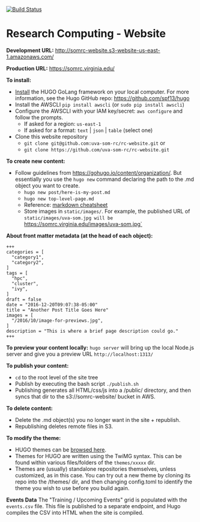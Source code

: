 [![Build Status](https://travis-ci.org/uvasomrc/rc-website.svg?branch=master)](https://travis-ci.org/uvasomrc/rc-website)

# Research Computing - Website

**Development URL:**
http://somrc-website.s3-website-us-east-1.amazonaws.com/

**Production URL:**
https://somrc.virginia.edu/

**To install:**
* [Install](https://gohugo.io/overview/installing/) the HUGO GoLang framework on your local computer. For more information, see the Hugo GitHub repo: https://github.com/spf13/hugo
* Install the AWSCLI `pip install awscli` (or `sudo pip install awscli`)
* Configure the AWSCLI with your IAM key/secret: `aws configure` and follow the prompts.
  * If asked for a region: `us-east-1`
  * If asked for a format: `text` | `json` | `table` (select one)
* Clone this website repository 
  * `git clone git@github.com:uva-som-rc/rc-website.git` or
  * `git clone https://github.com/uva-som-rc/rc-website.git`

**To create new content:**
* Follow guidelines from https://gohugo.io/content/organization/. But essentially you use the `hugo new` command declaring the path to the .md object you want to create.
  * `hugo new post/here-is-my-post.md`
  * `hugo new top-level-page.md`
  * Reference: [markdown cheatsheet](https://github.com/adam-p/markdown-here/wiki/Markdown-Cheatsheet)
  * Store images in `static/images/`. For example, the published URL of `static/images/uva-som.jpg will be `https://somrc.virginia.edu/images/uva-som.jpg`

**About front matter metadata (at the head of each object):**

    +++
    categories = [
      "category1",
      "category2",
    ]
    tags = [
      "hpc",
      "cluster",
      "ivy",
    ]
    draft = false
    date = "2016-12-20T09:07:38-05:00"
    title = "Another Post Title Goes Here"
    images = [
      "/2016/10/image-for-previews.jpg",
    ]
    description = "This is where a brief page description could go."
    +++

**To preview your content locally:**
`hugo server` will bring up the local Node.js server and give you a preview URL `http://localhost:1313/`

**To publish your content:**
* `cd` to the root level of the site tree
* Publish by executing the bash script `./publish.sh`
* Publishing generates all HTML/css/js into a /public/ directory, and then syncs that dir to the s3://somrc-website/ bucket in AWS.

**To delete content:**
* Delete the .md object(s) you no longer want in the site + republish.
* Republishing deletes remote files in S3.

**To modify the theme:**
* HUGO themes can be [browsed here](http://themes.gohugo.io/).
* Themes for HUGO are written using the TwiMG syntax. This can be found within various files/folders of the `themes/xxxxx` dir.
* Themes are (usually) standalone repositories themselves, unless customized, as in this case. You can try out a new theme by cloning its repo into the /themes/ dir, and then changing config.toml to identify the theme you wish to use before you build again.

**Events Data**
The "Training / Upcoming Events" grid is populated with the `events.csv` file. This file is published to a separate endpoint, and Hugo compiles the CSV into HTML when the site is compiled.
